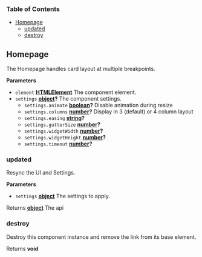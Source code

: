 <!-- Generated by documentation.js. Update this documentation by updating the source code. -->

### Table of Contents

-   [Homepage][1]
    -   [updated][2]
    -   [destroy][3]

## Homepage

The Homepage handles card layout at multiple breakpoints.

**Parameters**

-   `element` **[HTMLElement][4]** The component element.
-   `settings` **[object][5]?** The component settings.
    -   `settings.animate` **[boolean][6]?** Disable animation during resize
    -   `settings.columns` **[number][7]?** Display in 3 (default) or 4 column layout
    -   `settings.easing` **[string][8]?** 
    -   `settings.gutterSize` **[number][7]?** 
    -   `settings.widgetWidth` **[number][7]?** 
    -   `settings.widgetHeight` **[number][7]?** 
    -   `settings.timeout` **[number][7]?** 

### updated

Resync the UI and Settings.

**Parameters**

-   `settings` **[object][5]** The settings to apply.

Returns **[object][5]** The api

### destroy

Destroy this component instance and remove the link from its base element.

Returns **void** 

[1]: #homepage

[2]: #updated

[3]: #destroy

[4]: https://developer.mozilla.org/docs/Web/HTML/Element

[5]: https://developer.mozilla.org/docs/Web/JavaScript/Reference/Global_Objects/Object

[6]: https://developer.mozilla.org/docs/Web/JavaScript/Reference/Global_Objects/Boolean

[7]: https://developer.mozilla.org/docs/Web/JavaScript/Reference/Global_Objects/Number

[8]: https://developer.mozilla.org/docs/Web/JavaScript/Reference/Global_Objects/String
